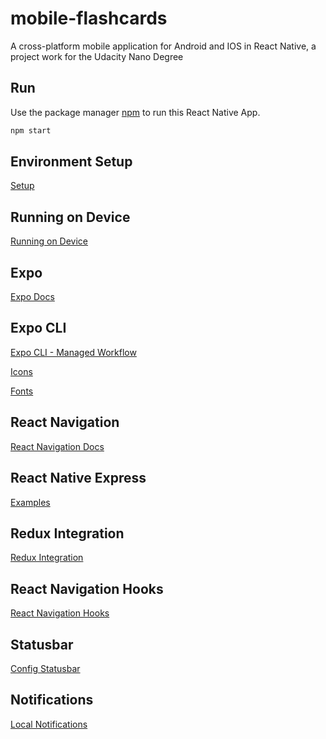 # mobile-flashcards
A cross-platform mobile application for Android and IOS in React Native, a project work for the Udacity Nano Degree


## Run

Use the package manager [npm](https://www.npmjs.com/get-npm) to run this React Native App.

```bash
npm start
```

## Environment Setup

[Setup](https://reactnative.dev/docs/environment-setup)


## Running on Device

[Running on Device](https://reactnative.dev/docs/running-on-device)

## Expo 

[Expo Docs](https://expo.io/learn)

## Expo CLI
[Expo CLI - Managed Workflow](https://docs.expo.io/versions/v37.0.0/workflow/expo-cli/)

[Icons](https://docs.expo.io/versions/v37.0.0/guides/icons/)

[Fonts](https://docs.expo.io/versions/v37.0.0/guides/using-custom-fonts/)


## React Navigation
[React Navigation Docs](https://reactnavigation.org/docs/getting-started)


## React Native Express

[Examples](http://www.reactnativeexpress.com/)

## Redux Integration

[Redux Integration](https://reactnavigation.org/docs/redux-integration)

## React Navigation Hooks
[React Navigation Hooks](https://reactnavigation.org/docs/use-navigation)

## Statusbar

[Config Statusbar](https://docs.expo.io/versions/v37.0.0/guides/configuring-statusbar/)

## Notifications

[Local Notifications](https://docs.expo.io/versions/latest/sdk/notifications/#notificationspresentlocalnotificationasynclocalnotification)

